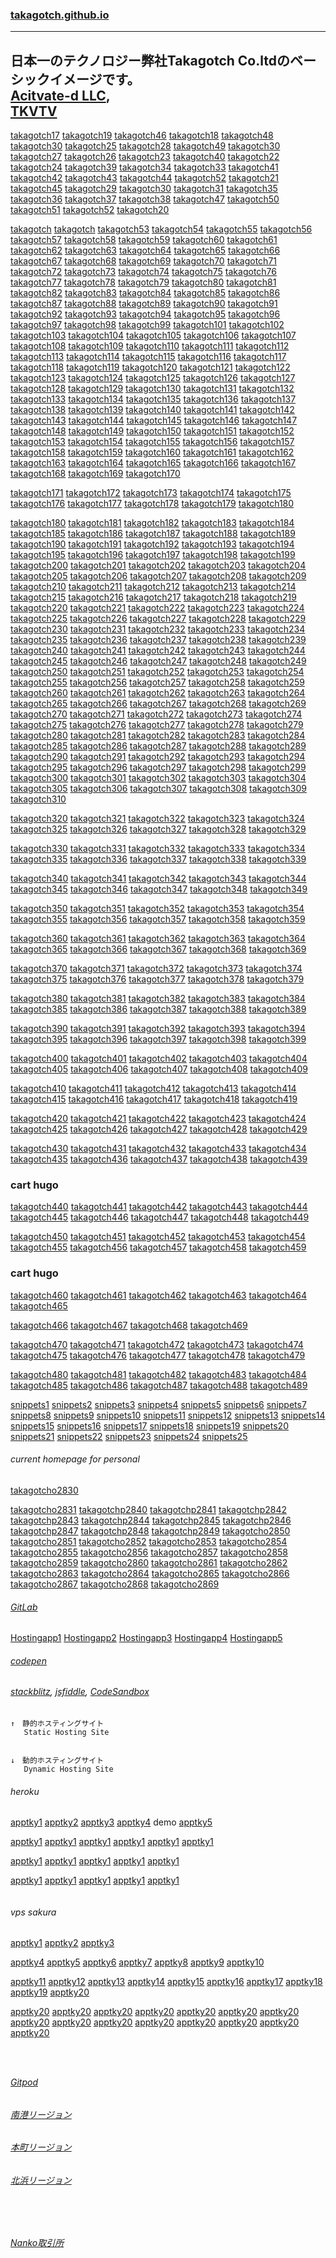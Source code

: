 ### [takagotch.github.io](https://takagotch.github.io/)
---
日本一のテクノロジー弊社Takagotch Co.ltdのベーシックイメージです。 <br>[Acitvate-d LLC](https://takagotch.github.io/page351/), <br>[TKVTV](https://www.youtube.com/channel/UCk92dcyJL1kl_JLljc6LxJQ)
---
[takagotch17](https://takagotch.github.io/page17/)
[takagotch19](https://takagotch.github.io/page19/)
[takagotch46](https://takagotch.github.io/page46/)
[takagotch18](https://takagotch.github.io/page18/)
[takagotch48](https://takagotch.github.io/page48/)
[takagotch30](https://takagotch.github.io/page30/)
[takagotch25](https://takagotch.github.io/page25/)
[takagotch28](https://takagotch.github.io/page28/)
[takagotch49](https://takagotch.github.io/page49/)
[takagotch30](https://takagotch.github.io/page30/)
[takagotch27](https://takagotch.github.io/page27/)
[takagotch26](https://takagotch.github.io/page26/)
[takagotch23](https://takagotch.github.io/page23/)
[takagotch40](https://takagotch.github.io/page40/)
[takagotch22](https://takagotch.github.io/page22/)
[takagotch24](https://takagotch.github.io/page24/)
[takagotch39](https://takagotch.github.io/page39/)
[takagotch34](https://takagotch.github.io/page34/)
[takagotch33](https://takagotch.github.io/page33/)
[takagotch41](https://takagotch.github.io/page41/)
[takagotch42](https://takagotch.github.io/page42/)
[takagotch43](https://takagotch.github.io/page43/)
[takagotch44](https://takagotch.github.io/page44/)
[takagotch52](https://takagotch.github.io/page52/)
[takagotch21](https://takagotch.github.io/page21/)
[takagotch45](https://takagotch.github.io/page45/)
[takagotch29](https://takagotch.github.io/page29/)
[takagotch30](https://takagotch.github.io/page30/)
[takagotch31](https://takagotch.github.io/page31/)
[takagotch35](https://takagotch.github.io/page35/)
[takagotch36](https://takagotch.github.io/page36/)
[takagotch37](https://takagotch.github.io/page37/)
[takagotch38](https://takagotch.github.io/page38/)
[takagotch47](https://takagotch.github.io/page47/)
[takagotch50](https://takagotch.github.io/page50/)
[takagotch51](https://takagotch.github.io/page51/)
[takagotch52](https://takagotch.github.io/page52/)
[takagotch20](https://takagotch.github.io/page20/)

[takagotch](https://takagotch.github.io/page/)
[takagotch](https://takagotch.github.io/page/)
[takagotch53](https://takagotch.github.io/page53/)
[takagotch54](https://takagotch.github.io/page54/)
[takagotch55](https://takagotch.github.io/page55/)
[takagotch56](https://takagotch.github.io/page56/)
[takagotch57](https://takagotch.github.io/page57/)
[takagotch58](https://takagotch.github.io/page58/)
[takagotch59](https://takagotch.github.io/page59/)
[takagotch60](https://takagotch.github.io/page60/)
[takagotch61](https://takagotch.github.io/page61/)
[takagotch62](https://takagotch.github.io/page62/)
[takagotch63](https://takagotch.github.io/page63/)
[takagotch64](https://takagotch.github.io/page64/)
[takagotch65](https://takagotch.github.io/page65/)
[takagotch66](https://takagotch.github.io/page66/)
[takagotch67](https://takagotch.github.io/page67/)
[takagotch68](https://takagotch.github.io/page68/)
[takagotch69](https://takagotch.github.io/page69/)
[takagotch70](https://takagotch.github.io/page70/)
[takagotch71](https://takagotch.github.io/page71/)
[takagotch72](https://takagotch.github.io/page72/)
[takagotch73](https://takagotch.github.io/page73/)
[takagotch74](https://takagotch.github.io/page74/)
[takagotch75](https://takagotch.github.io/page75/)
[takagotch76](https://takagotch.github.io/page76/)
[takagotch77](https://takagotch.github.io/page77/)
[takagotch78](https://takagotch.github.io/page78/)
[takagotch79](https://takagotch.github.io/page79/)
[takagotch80](https://takagotch.github.io/page80/)
[takagotch81](https://takagotch.github.io/page81/)
[takagotch82](https://takagotch.github.io/page82/)
[takagotch83](https://takagotch.github.io/page83/)
[takagotch84](https://takagotch.github.io/page84/)
[takagotch85](https://takagotch.github.io/page85/)
[takagotch86](https://takagotch.github.io/page86/)
[takagotch87](https://takagotch.github.io/page87/)
[takagotch88](https://takagotch.github.io/page88/)
[takagotch89](https://takagotch.github.io/page89/)
[takagotch90](https://takagotch.github.io/page90/)
[takagotch91](https://takagotch.github.io/page91/)
[takagotch92](https://takagotch.github.io/page92/)
[takagotch93](https://takagotch.github.io/page93/)
[takagotch94](https://takagotch.github.io/page94/)
[takagotch95](https://takagotch.github.io/page95/)
[takagotch96](https://takagotch.github.io/page96/)
[takagotch97](https://takagotch.github.io/page97/)
[takagotch98](https://takagotch.github.io/page98/)
[takagotch99](https://takagotch.github.io/page99/)
[takagotch101](https://takagotch.github.io/page101/)
[takagotch102](https://takagotch.github.io/page102/)
[takagotch103](https://takagotch.github.io/page103/)
[takagotch104](https://takagotch.github.io/page104/)
[takagotch105](https://takagotch.github.io/page105/)
[takagotch106](https://takagotch.github.io/page106/)
[takagotch107](https://takagotch.github.io/page107/)
[takagotch108](https://takagotch.github.io/page108/)
[takagotch109](https://takagotch.github.io/page109/)
[takagotch110](https://takagotch.github.io/page110/)
[takagotch111](https://takagotch.github.io/page111/)
[takagotch112](https://takagotch.github.io/page112/)
[takagotch113](https://takagotch.github.io/page113/)
[takagotch114](https://takagotch.github.io/page114/)
[takagotch115](https://takagotch.github.io/page115/)
[takagotch116](https://takagotch.github.io/page116/)
[takagotch117](https://takagotch.github.io/page117/)
[takagotch118](https://takagotch.github.io/page118/)
[takagotch119](https://takagotch.github.io/page119/)
[takagotch120](https://takagotch.github.io/page120/)
[takagotch121](https://takagotch.github.io/page121/)
[takagotch122](https://takagotch.github.io/page122/)
[takagotch123](https://takagotch.github.io/page123/)
[takagotch124](https://takagotch.github.io/page124/)
[takagotch125](https://takagotch.github.io/page125/)
[takagotch126](https://takagotch.github.io/page126/)
[takagotch127](https://takagotch.github.io/page127/)
[takagotch128](https://takagotch.github.io/page128/)
[takagotch129](https://takagotch.github.io/page129/)
[takagotch130](https://takagotch.github.io/page130/)
[takagotch131](https://takagotch.github.io/page131/)
[takagotch132](https://takagotch.github.io/page132/)
[takagotch133](https://takagotch.github.io/page133/)
[takagotch134](https://takagotch.github.io/page134/)
[takagotch135](https://takagotch.github.io/page135/)
[takagotch136](https://takagotch.github.io/page136/)
[takagotch137](https://takagotch.github.io/page137/)
[takagotch138](https://takagotch.github.io/page138/)
[takagotch139](https://takagotch.github.io/page139/)
[takagotch140](https://takagotch.github.io/page140/)
[takagotch141](https://takagotch.github.io/page141/)
[takagotch142](https://takagotch.github.io/page142/)
[takagotch143](https://takagotch.github.io/page143/)
[takagotch144](https://takagotch.github.io/page144/)
[takagotch145](https://takagotch.github.io/page145/)
[takagotch146](https://takagotch.github.io/page146/)
[takagotch147](https://takagotch.github.io/page147/)
[takagotch148](https://takagotch.github.io/page148/)
[takagotch149](https://takagotch.github.io/page149/)
[takagotch150](https://takagotch.github.io/page150/)
[takagotch151](https://takagotch.github.io/page151/)
[takagotch152](https://takagotch.github.io/page152/)
[takagotch153](https://takagotch.github.io/page153/)
[takagotch154](https://takagotch.github.io/page154/)
[takagotch155](https://takagotch.github.io/page155/)
[takagotch156](https://takagotch.github.io/page156/)
[takagotch157](https://takagotch.github.io/page157/)
[takagotch158](https://takagotch.github.io/page158/)
[takagotch159](https://takagotch.github.io/page159/)
[takagotch160](https://takagotch.github.io/page160/)
[takagotch161](https://takagotch.github.io/page161/)
[takagotch162](https://takagotch.github.io/page162/)
[takagotch163](https://takagotch.github.io/page163/)
[takagotch164](https://takagotch.github.io/page164/)
[takagotch165](https://takagotch.github.io/page165/)
[takagotch166](https://takagotch.github.io/page166/)
[takagotch167](https://takagotch.github.io/page167/)
[takagotch168](https://takagotch.github.io/page168/)
[takagotch169](https://takagotch.github.io/page169/)
[takagotch170](https://takagotch.github.io/page170/)

[takagotch171](https://takagotch.github.io/page170/)
[takagotch172](https://takagotch.github.io/page170/)
[takagotch173](https://takagotch.github.io/page170/)
[takagotch174](https://takagotch.github.io/page170/)
[takagotch175](https://takagotch.github.io/page170/)
[takagotch176](https://takagotch.github.io/page170/)
[takagotch177](https://takagotch.github.io/page170/)
[takagotch178](https://takagotch.github.io/page170/)
[takagotch179](https://takagotch.github.io/page170/)
[takagotch180](https://takagotch.github.io/page180/)

[takagotch180](https://takagotch.github.io/page180/)
[takagotch181](https://takagotch.github.io/page181/)
[takagotch182](https://takagotch.github.io/page182/)
[takagotch183](https://takagotch.github.io/page183/)
[takagotch184](https://takagotch.github.io/page184/)
[takagotch185](https://takagotch.github.io/page185/)
[takagotch186](https://takagotch.github.io/page186/)
[takagotch187](https://takagotch.github.io/page187/)
[takagotch188](https://takagotch.github.io/page188/)
[takagotch189](https://takagotch.github.io/page189/)
[takagotch190](https://takagotch.github.io/page190/)
[takagotch191](https://takagotch.github.io/page191/)
[takagotch192](https://takagotch.github.io/page192/)
[takagotch193](https://takagotch.github.io/page193/)
[takagotch194](https://takagotch.github.io/page194/)
[takagotch195](https://takagotch.github.io/page195/)
[takagotch196](https://takagotch.github.io/page196/)
[takagotch197](https://takagotch.github.io/page197/)
[takagotch198](https://takagotch.github.io/page198/)
[takagotch199](https://takagotch.github.io/page199/)
[takagotch200](https://takagotch.github.io/page200/)
[takagotch201](https://takagotch.github.io/page201/)
[takagotch202](https://takagotch.github.io/page202/)
[takagotch203](https://takagotch.github.io/page203/)
[takagotch204](https://takagotch.github.io/page204/)
[takagotch205](https://takagotch.github.io/page205/)
[takagotch206](https://takagotch.github.io/page206/)
[takagotch207](https://takagotch.github.io/page207/)
[takagotch208](https://takagotch.github.io/page208/)
[takagotch209](https://takagotch.github.io/page209/)
[takagotch210](https://takagotch.github.io/page210/)
[takagotch211](https://takagotch.github.io/page211/)
[takagotch212](https://takagotch.github.io/page212/)
[takagotch213](https://takagotch.github.io/page213/)
[takagotch214](https://takagotch.github.io/page214/)
[takagotch215](https://takagotch.github.io/page215/)
[takagotch216](https://takagotch.github.io/page216/)
[takagotch217](https://takagotch.github.io/page217/)
[takagotch218](https://takagotch.github.io/page218/)
[takagotch219](https://takagotch.github.io/page219/)
[takagotch220](https://takagotch.github.io/page220/)
[takagotch221](https://takagotch.github.io/page221/)
[takagotch222](https://takagotch.github.io/page222/)
[takagotch223](https://takagotch.github.io/page223/)
[takagotch224](https://takagotch.github.io/page224/)
[takagotch225](https://takagotch.github.io/page225/)
[takagotch226](https://takagotch.github.io/page226/)
[takagotch227](https://takagotch.github.io/page227/)
[takagotch228](https://takagotch.github.io/page228/)
[takagotch229](https://takagotch.github.io/page229/)
[takagotch230](https://takagotch.github.io/page230/)
[takagotch231](https://takagotch.github.io/page231/)
[takagotch232](https://takagotch.github.io/page232/)
[takagotch233](https://takagotch.github.io/page233/)
[takagotch234](https://takagotch.github.io/page234/)
[takagotch235](https://takagotch.github.io/page235/)
[takagotch236](https://takagotch.github.io/page236/)
[takagotch237](https://takagotch.github.io/page237/)
[takagotch238](https://takagotch.github.io/page238/)
[takagotch239](https://takagotch.github.io/page239/)
[takagotch240](https://takagotch.github.io/page240/)
[takagotch241](https://takagotch.github.io/page241/)
[takagotch242](https://takagotch.github.io/page242/)
[takagotch243](https://takagotch.github.io/page243/)
[takagotch244](https://takagotch.github.io/page244/)
[takagotch245](https://takagotch.github.io/page245/)
[takagotch246](https://takagotch.github.io/page246/)
[takagotch247](https://takagotch.github.io/page247/)
[takagotch248](https://takagotch.github.io/page248/)
[takagotch249](https://takagotch.github.io/page249/)
[takagotch250](https://takagotch.github.io/page250/)
[takagotch251](https://takagotch.github.io/page251/)
[takagotch252](https://takagotch.github.io/page252/)
[takagotch253](https://takagotch.github.io/page253/)
[takagotch254](https://takagotch.github.io/page254/)
[takagotch255](https://takagotch.github.io/page255/)
[takagotch256](https://takagotch.github.io/page256/)
[takagotch257](https://takagotch.github.io/page257/)
[takagotch258](https://takagotch.github.io/page258/)
[takagotch259](https://takagotch.github.io/page259/)
[takagotch260](https://takagotch.github.io/page260/)
[takagotch261](https://takagotch.github.io/page261/)
[takagotch262](https://takagotch.github.io/page262/)
[takagotch263](https://takagotch.github.io/page263/)
[takagotch264](https://takagotch.github.io/page264/)
[takagotch265](https://takagotch.github.io/page265/)
[takagotch266](https://takagotch.github.io/page266/)
[takagotch267](https://takagotch.github.io/page267/)
[takagotch268](https://takagotch.github.io/page268/)
[takagotch269](https://takagotch.github.io/page269/)
[takagotch270](https://takagotch.github.io/page270/)
[takagotch271](https://takagotch.github.io/page271/)
[takagotch272](https://takagotch.github.io/page272/)
[takagotch273](https://takagotch.github.io/page273/)
[takagotch274](https://takagotch.github.io/page274/)
[takagotch275](https://takagotch.github.io/page275/)
[takagotch276](https://takagotch.github.io/page276/)
[takagotch277](https://takagotch.github.io/page277/)
[takagotch278](https://takagotch.github.io/page278/)
[takagotch279](https://takagotch.github.io/page279/)
[takagotch280](https://takagotch.github.io/page280/)
[takagotch281](https://takagotch.github.io/page281/)
[takagotch282](https://takagotch.github.io/page282/)
[takagotch283](https://takagotch.github.io/page283/)
[takagotch284](https://takagotch.github.io/page284/)
[takagotch285](https://takagotch.github.io/page285/)
[takagotch286](https://takagotch.github.io/page286/)
[takagotch287](https://takagotch.github.io/page287/)
[takagotch288](https://takagotch.github.io/page288/)
[takagotch289](https://takagotch.github.io/page289/)
[takagotch290](https://takagotch.github.io/page290/)
[takagotch291](https://takagotch.github.io/page291/)
[takagotch292](https://takagotch.github.io/page292/)
[takagotch293](https://takagotch.github.io/page293/)
[takagotch294](https://takagotch.github.io/page294/)
[takagotch295](https://takagotch.github.io/page295/)
[takagotch296](https://takagotch.github.io/page296/)
[takagotch297](https://takagotch.github.io/page297/)
[takagotch298](https://takagotch.github.io/page298/)
[takagotch299](https://takagotch.github.io/page299/)
[takagotch300](https://takagotch.github.io/page300/)
[takagotch301](https://takagotch.github.io/page301/)
[takagotch302](https://takagotch.github.io/page302/)
[takagotch303](https://takagotch.github.io/page303/)
[takagotch304](https://takagotch.github.io/page304/)
[takagotch305](https://takagotch.github.io/page305/)
[takagotch306](https://takagotch.github.io/page306/)
[takagotch307](https://takagotch.github.io/page307/)
[takagotch308](https://takagotch.github.io/page308/)
[takagotch309](https://takagotch.github.io/page309/)
[takagotch310](https://takagotch.github.io/page310/)

[takagotch320](https://takagotch.github.io/page320/)
[takagotch321](https://takagotch.github.io/page321/)
[takagotch322](https://takagotch.github.io/page322/)
[takagotch323](https://takagotch.github.io/page323/)
[takagotch324](https://takagotch.github.io/page324/)
[takagotch325](https://takagotch.github.io/page325/)
[takagotch326](https://takagotch.github.io/page326/)
[takagotch327](https://takagotch.github.io/page327/)
[takagotch328](https://takagotch.github.io/page328/)
[takagotch329](https://takagotch.github.io/page329/)

[takagotch330](https://takagotch.github.io/page330/)
[takagotch331](https://takagotch.github.io/page331/)
[takagotch332](https://takagotch.github.io/page332/)
[takagotch333](https://takagotch.github.io/page333/)
[takagotch334](https://takagotch.github.io/page334/)
[takagotch335](https://takagotch.github.io/page335/)
[takagotch336](https://takagotch.github.io/page336/)
[takagotch337](https://takagotch.github.io/page337/)
[takagotch338](https://takagotch.github.io/page338/)
[takagotch339](https://takagotch.github.io/page339/)

[takagotch340](https://takagotch.github.io/page340/)
[takagotch341](https://takagotch.github.io/page341/)
[takagotch342](https://takagotch.github.io/page342/)
[takagotch343](https://takagotch.github.io/page343/)
[takagotch344](https://takagotch.github.io/page344/)
[takagotch345](https://takagotch.github.io/page345/)
[takagotch346](https://takagotch.github.io/page346/)
[takagotch347](https://takagotch.github.io/page347/)
[takagotch348](https://takagotch.github.io/page348/)
[takagotch349](https://takagotch.github.io/page349/)

[takagotch350](https://takagotch.github.io/page350/)
[takagotch351](https://takagotch.github.io/page351/)
[takagotch352](https://takagotch.github.io/page352/)
[takagotch353](https://takagotch.github.io/page353/)
[takagotch354](https://takagotch.github.io/page354/)
[takagotch355](https://takagotch.github.io/page355/)
[takagotch356](https://takagotch.github.io/page356/)
[takagotch357](https://takagotch.github.io/page357/)
[takagotch358](https://takagotch.github.io/page358/)
[takagotch359](https://takagotch.github.io/page359/)

[takagotch360](https://takagotch.github.io/page360/)
[takagotch361](https://takagotch.github.io/page361/)
[takagotch362](https://takagotch.github.io/page362/)
[takagotch363](https://takagotch.github.io/page363/)
[takagotch364](https://takagotch.github.io/page364/)
[takagotch365](https://takagotch.github.io/page365/)
[takagotch366](https://takagotch.github.io/page366/)
[takagotch367](https://takagotch.github.io/page367/)
[takagotch368](https://takagotch.github.io/page368/)
[takagotch369](https://takagotch.github.io/page369/)

[takagotch370](https://takagotch.github.io/page370/)
[takagotch371](https://takagotch.github.io/page371/)
[takagotch372](https://takagotch.github.io/page372/)
[takagotch373](https://takagotch.github.io/page373/)
[takagotch374](https://takagotch.github.io/page374/)
[takagotch375](https://takagotch.github.io/page375/)
[takagotch376](https://takagotch.github.io/page376/)
[takagotch377](https://takagotch.github.io/page377/)
[takagotch378](https://takagotch.github.io/page378/)
[takagotch379](https://takagotch.github.io/page379/)

[takagotch380](https://takagotch.github.io/page380/)
[takagotch381](https://takagotch.github.io/page381/)
[takagotch382](https://takagotch.github.io/page382/)
[takagotch383](https://takagotch.github.io/page383/)
[takagotch384](https://takagotch.github.io/page384/)
[takagotch385](https://takagotch.github.io/page385/)
[takagotch386](https://takagotch.github.io/page386/)
[takagotch387](https://takagotch.github.io/page387/)
[takagotch388](https://takagotch.github.io/page388/)
[takagotch389](https://takagotch.github.io/page389/)

[takagotch390](https://takagotch.github.io/page390/)
[takagotch391](https://takagotch.github.io/page391/)
[takagotch392](https://takagotch.github.io/page392/)
[takagotch393](https://takagotch.github.io/page393/)
[takagotch394](https://takagotch.github.io/page394/)
[takagotch395](https://takagotch.github.io/page395/)
[takagotch396](https://takagotch.github.io/page396/)
[takagotch397](https://takagotch.github.io/page397/)
[takagotch398](https://takagotch.github.io/page398/)
[takagotch399](https://takagotch.github.io/page399/)

[takagotch400](https://takagotch.github.io/page400/)
[takagotch401](https://takagotch.github.io/page401/)
[takagotch402](https://takagotch.github.io/page402/)
[takagotch403](https://takagotch.github.io/page403/)
[takagotch404](https://takagotch.github.io/page404/)
[takagotch405](https://takagotch.github.io/page405/)
[takagotch406](https://takagotch.github.io/page406/)
[takagotch407](https://takagotch.github.io/page407/)
[takagotch408](https://takagotch.github.io/page408/)
[takagotch409](https://takagotch.github.io/page409/)

[takagotch410](https://takagotch.github.io/page410/)
[takagotch411](https://takagotch.github.io/page411/)
[takagotch412](https://takagotch.github.io/page412/)
[takagotch413](https://takagotch.github.io/page413/)
[takagotch414](https://takagotch.github.io/page414/)
[takagotch415](https://takagotch.github.io/page415/)
[takagotch416](https://takagotch.github.io/page416/)
[takagotch417](https://takagotch.github.io/page417/)
[takagotch418](https://takagotch.github.io/page418/)
[takagotch419](https://takagotch.github.io/page419/)

[takagotch420](https://takagotch.github.io/page420/)
[takagotch421](https://takagotch.github.io/page421/)
[takagotch422](https://takagotch.github.io/page422/)
[takagotch423](https://takagotch.github.io/page423/)
[takagotch424](https://takagotch.github.io/page424/)
[takagotch425](https://takagotch.github.io/page425/)
[takagotch426](https://takagotch.github.io/page426/)
[takagotch427](https://takagotch.github.io/page427/)
[takagotch428](https://takagotch.github.io/page428/)
[takagotch429](https://takagotch.github.io/page429/)

[takagotch430](https://takagotch.github.io/page430/)
[takagotch431](https://takagotch.github.io/page431/)
[takagotch432](https://takagotch.github.io/page432/)
[takagotch433](https://takagotch.github.io/page433/)
[takagotch434](https://takagotch.github.io/page434/)
[takagotch435](https://takagotch.github.io/page435/)
[takagotch436](https://takagotch.github.io/page436/)
[takagotch437](https://takagotch.github.io/page437/)
[takagotch438](https://takagotch.github.io/page438/)
[takagotch439](https://takagotch.github.io/page439/)
### cart hugo
[takagotch440](https://takagotch.github.io/page440/)
[takagotch441](https://takagotch.github.io/page441/)
[takagotch442](https://takagotch.github.io/page442/)
[takagotch443](https://takagotch.github.io/page443/)
[takagotch444](https://takagotch.github.io/page444/)
[takagotch445](https://takagotch.github.io/page445/)
[takagotch446](https://takagotch.github.io/page446/)
[takagotch447](https://takagotch.github.io/page447/)
[takagotch448](https://takagotch.github.io/page448/)
[takagotch449](https://takagotch.github.io/page449/)

[takagotch450](https://takagotch.github.io/page450/)
[takagotch451](https://takagotch.github.io/page451/)
[takagotch452](https://takagotch.github.io/page452/)
[takagotch453](https://takagotch.github.io/page453/)
[takagotch454](https://takagotch.github.io/page454/)
[takagotch455](https://takagotch.github.io/page455/)
[takagotch456](https://takagotch.github.io/page456/)
[takagotch457](https://takagotch.github.io/page457/)
[takagotch458](https://takagotch.github.io/page458/)
[takagotch459](https://takagotch.github.io/page459/)
### cart hugo
[takagotch460](https://takagotch.github.io/page460/)
[takagotch461](https://takagotch.github.io/page461/)
[takagotch462](https://takagotch.github.io/page462/)
[takagotch463](https://takagotch.github.io/page463/)
[takagotch464](https://takagotch.github.io/page464/)
[takagotch465](https://takagotch.github.io/page465/)

[takagotch466](https://takagotch.github.io/page466/)
[takagotch467](https://takagotch.github.io/page467/)
[takagotch468](https://takagotch.github.io/page468/)
[takagotch469](https://takagotch.github.io/page469/)

[takagotch470](https://takagotch.github.io/page470/)
[takagotch471](https://takagotch.github.io/page471/)
[takagotch472](https://takagotch.github.io/page472/)
[takagotch473](https://takagotch.github.io/page473/)
[takagotch474](https://takagotch.github.io/page474/)
[takagotch475](https://takagotch.github.io/page475/)
[takagotch476](https://takagotch.github.io/page476/)
[takagotch477](https://takagotch.github.io/page477/)
[takagotch478](https://takagotch.github.io/page478/)
[takagotch479](https://takagotch.github.io/page479/)

[takagotch480](https://takagotch.github.io/page480/)
[takagotch481](https://takagotch.github.io/page481/)
[takagotch482](https://takagotch.github.io/page482/)
[takagotch483](https://takagotch.github.io/page483/)
[takagotch484](https://takagotch.github.io/page484/)
[takagotch485](https://takagotch.github.io/page485/)
[takagotch486](https://takagotch.github.io/page486/)
[takagotch487](https://takagotch.github.io/page487/)
[takagotch488](https://takagotch.github.io/page488/)
[takagotch489](https://takagotch.github.io/page489/)
























[snippets1](https://takagotch.github.io/snippets1/)
[snippets2](https://takagotch.github.io/snippets2/)
[snippets3](https://takagotch.github.io/snippets3/)
[snippets4](https://takagotch.github.io/snippets4/)
[snippets5](https://takagotch.github.io/snippets5/)
[snippets6](https://takagotch.github.io/snippets6/)
[snippets7](https://takagotch.github.io/snippets7/)
[snippets8](https://takagotch.github.io/snippets8/)
[snippets9](https://takagotch.github.io/snippets9/)
[snippets10](https://takagotch.github.io/snippets10/)
[snippets11](https://takagotch.github.io/snippets11/)
[snippets12](https://takagotch.github.io/snippets12/)
[snippets13](https://takagotch.github.io/snippets13/)
[snippets14](https://takagotch.github.io/snippets14/)
[snippets15](https://takagotch.github.io/snippets15/)
[snippets16](https://takagotch.github.io/snippets16/)
[snippets17](https://takagotch.github.io/snippets17/)
[snippets18](https://takagotch.github.io/snippets18/)
[snippets19](https://takagotch.github.io/snippets19/)
[snippets20](https://takagotch.github.io/snippets20/)
[snippets21](https://takagotch.github.io/snippets21/)
[snippets22](https://takagotch.github.io/snippets22/)
[snippets23](https://takagotch.github.io/snippets23/)
[snippets24](https://takagotch.github.io/snippets24/)
[snippets25](https://takagotch.github.io/snippets25/)





###### current homepage for personal
[takagotcho2830](https://takagotch.github.io/o2830/)


[takagotcho2831](https://takagotch.github.io/o2831/)
[takagotchp2840](https://takagotch.github.io/o2840/)
[takagotchp2841](https://takagotch.github.io/o2841/)
[takagotchp2842](https://takagotch.github.io/o2842/)
[takagotchp2843](https://takagotch.github.io/o2843/)
[takagotchp2844](https://takagotch.github.io/o2844/)
[takagotchp2845](https://takagotch.github.io/o2845/)
[takagotchp2846](https://takagotch.github.io/o2846/)
[takagotchp2847](https://takagotch.github.io/o2847/)
[takagotchp2848](https://takagotch.github.io/o2848/)
[takagotchp2849](https://takagotch.github.io/o2849/)
[takagotcho2850](https://takagotch.github.io/o2850/)
[takagotcho2851](https://takagotch.github.io/o2851/)
[takagotcho2852](https://takagotch.github.io/o2852/)
[takagotcho2853](https://takagotch.github.io/o2853/)
[takagotcho2854](https://takagotch.github.io/o2854/)
[takagotcho2855](https://takagotch.github.io/o2855/)
[takagotcho2856](https://takagotch.github.io/o2856/)
[takagotcho2857](https://takagotch.github.io/o2857/)
[takagotcho2858](https://takagotch.github.io/o2858/)
[takagotcho2859](https://takagotch.github.io/o2859/)
[takagotcho2860](https://takagotch.github.io/o2860/)
[takagotcho2861](https://takagotch.github.io/o2861/)
[takagotcho2862](https://takagotch.github.io/o2862/)
[takagotcho2863](https://takagotch.github.io/o2863/)
[takagotcho2864](https://takagotch.github.io/o2864/)
[takagotcho2865](https://takagotch.github.io/o2865/)
[takagotcho2866](https://takagotch.github.io/o2866/)
[takagotcho2867](https://takagotch.github.io/o2867/)
[takagotcho2868](https://takagotch.github.io/o2868/)
[takagotcho2869](https://takagotch.github.io/o2869/)


###### [GitLab](https://gitlab.com/)

[Hostingapp1](https://3000-ef00d5bc-ba4d-4556-b2ab-531ec46eb77e.ws-us03.gitpod.io/)
[Hostingapp2]()
[Hostingapp3]()
[Hostingapp4]()
[Hostingapp5]()

###### [codepen](https://github.com/takagotch/codepen/edit/master/README.md)
###### [stackblitz](https://stackblitz.com/@takagotch), [jsfiddle](https://jsfiddle.net/), [CodeSandbox](https://codesandbox.io/dashboard/home?workspace=505ef054-eae1-40ec-a8c0-2460853a1c1a)



```
↑　静的ホスティングサイト
   Static Hosting Site
```

```

```

```
↓　動的ホスティングサイト
   Dynamic Hosting Site
```

###### heroku
[apptky1](https://apptky1.herokuapp.com/)
[apptky2](https://apptky2.herokuapp.com/)
[apptky3](https://apptky3.herokuapp.com/)
[apptky4](https://apptky4.herokuapp.com/)
demo
[apptky5](https://apptky5.herokuapp.com/)

[apptky1](https://apptky1.herokuapp.com/)
[apptky1](https://apptky1.herokuapp.com/)
[apptky1](https://apptky1.herokuapp.com/)
[apptky1](https://apptky1.herokuapp.com/)
[apptky1](https://apptky1.herokuapp.com/)
[apptky1](https://apptky1.herokuapp.com/)

[apptky1](https://apptky1.herokuapp.com/)
[apptky1](https://apptky1.herokuapp.com/)
[apptky1](https://apptky1.herokuapp.com/)
[apptky1](https://apptky1.herokuapp.com/)
[apptky1](https://apptky1.herokuapp.com/)

[apptky1](https://apptky1.herokuapp.com/)
[apptky1](https://apptky1.herokuapp.com/)
[apptky1](https://apptky1.herokuapp.com/)
[apptky1](https://apptky1.herokuapp.com/)
[apptky1](https://apptky1.herokuapp.com/)






```
```

###### vps sakura
[apptky1](http://takagotch.x0.com/)
[apptky2](http://tkgcci.x0.to/)
[apptky3](https://activated.sakura.ne.jp)


[apptky4](http://tkvtv.x0.com/)
[apptky5](http://activate-d.x0.com/)
[apptky6](http://activated.x0.com/)
[apptky7](http://www.x0.com/)
[apptky8](http://info.x0.com/)
[apptky9](https://activated.sakura.ne.jp)
[apptky10]()

[apptky11]()
[apptky12]()
[apptky13]()
[apptky14]()
[apptky15]()
[apptky16]()
[apptky17]()
[apptky18]()
[apptky19]()
[apptky20]()

[apptky20]()
[apptky20]()
[apptky20]()
[apptky20]()
[apptky20]()
[apptky20]()
[apptky20]()
[apptky20]()
[apptky20]()
[apptky20]()
[apptky20]()
[apptky20]()
[apptky20]()
[apptky20]()
[apptky20]()






```
```

```
```

```
```

###### [Gitpod](https://github.com/takagotch/Gitpod)

###### [南港リージョン](https://github.com/takagotch/)
###### [本町リージョン](https://github.com/takagotch/)
###### [北浜リージョン](https://github.com/takagotch/)


```
```

```
```

```
```

###### [Nanko取引所](https://takagotch.github.io/page439/?fbclid=IwAR00YeVJWUnziK5bFjo0miPq0vzePRDGwnAW0uoOipj4uTpC0VnoHVRCcVU)


